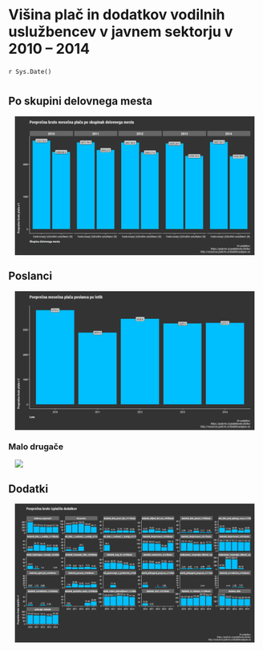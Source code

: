 # Višina plač in dodatkov vodilnih uslužbencev v javnem sektorju v 2010 – 2014
  
`r Sys.Date()`  



#

## Po skupini delovnega mesta

<img src="Poslanske_place_files/figure-html/Po skupini delovnega mesta-1.png" width="95%"  style="display: block; margin: auto;" />

## Poslanci
<img src="Poslanske_place_files/figure-html/Poslanci-1.png" width="95%"  style="display: block; margin: auto;" />


### Malo drugače
<img src="Poslanske_place_files/figure-html/Malo drugače-1.png" width="95%"  style="display: block; margin: auto;" />

## Dodatki
<img src="Poslanske_place_files/figure-html/Dodatki-1.png" width="95%"  style="display: block; margin: auto;" />



